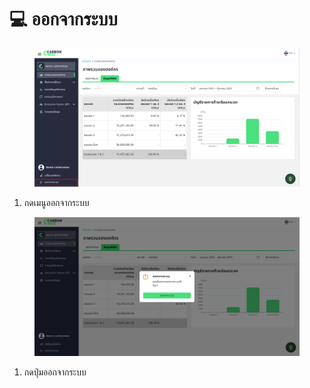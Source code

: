 # 💻 ออกจากระบบ

<figure><img src="../.gitbook/assets/image (1) (1) (1) (1) (1) (1).png" alt=""><figcaption></figcaption></figure>

1. กดเมนูออกจากระบบ

<figure><img src="../.gitbook/assets/image (1) (1) (1) (1) (1) (1) (1).png" alt=""><figcaption></figcaption></figure>

1. กดปุ่มออกจากระบบ
